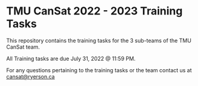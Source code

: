 # TMU CanSat 2022 - 2023 Training Tasks
This repository contains the training tasks for the 3 sub-teams of the TMU CanSat team.

All Training tasks are due July 31, 2022 @ 11:59 PM.

For any questions pertaining to the training tasks or the team contact us at cansat@ryerson.ca